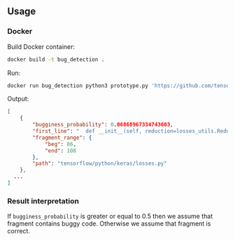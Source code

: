 ## Usage

### Docker

Build Docker container:
```bash
docker build -t bug_detection .
```

Run:
```bash
docker run bug_detection python3 prototype.py 'https://github.com/tensorflow/tensorflow/pull/50949'
```

Output:
```json
[
    {
        "bugginess_probability": 0.06868967334743603,
        "first_line": "  def __init__(self, reduction=losses_utils.ReductionV2.AUTO, name=None):",
        "fragment_range": {
            "beg": 86,
            "end": 108
        },
        "path": "tensorflow/python/keras/losses.py"
    },
  ...
]
```

### Result interpretation

If `bugginess_probability` is greater or equal to 0.5 then we assume that fragment contains buggy code. Otherwise we assume that fragment is correct.
